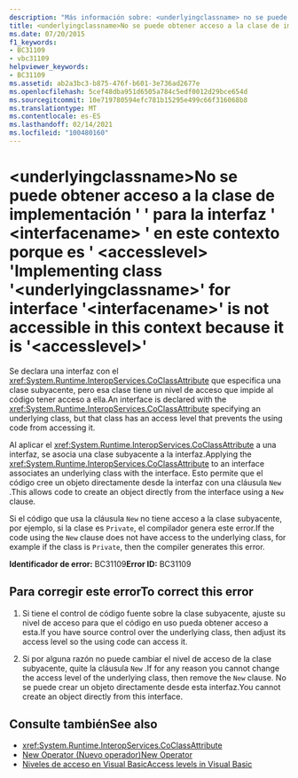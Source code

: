 ```yaml
---
description: "Más información sobre: <underlyingclassname> no se puede obtener acceso a la clase de implementación ' ' para la interfaz ' <interfacename> ' en este contexto porque es ' <accesslevel> '"
title: <underlyingclassname>No se puede obtener acceso a la clase de implementación ' ' para la interfaz ' <interfacename> ' en este contexto porque es ' <accesslevel> '
ms.date: 07/20/2015
f1_keywords:
- BC31109
- vbc31109
helpviewer_keywords:
- BC31109
ms.assetid: ab2a3bc3-b875-476f-b601-3e736ad2677e
ms.openlocfilehash: 5cef48dba951d6505a784c5edf0012d29bce654d
ms.sourcegitcommit: 10e719780594efc781b15295e499c66f316068b8
ms.translationtype: MT
ms.contentlocale: es-ES
ms.lasthandoff: 02/14/2021
ms.locfileid: "100480160"
---
```

# <a name="implementing-class-underlyingclassname-for-interface-interfacename-is-not-accessible-in-this-context-because-it-is-accesslevel"></a><span data-ttu-id="15d12-103">\<underlyingclassname>No se puede obtener acceso a la clase de implementación ' ' para la interfaz ' \<interfacename> ' en este contexto porque es ' \<accesslevel> '</span><span class="sxs-lookup"><span data-stu-id="15d12-103">Implementing class '\<underlyingclassname>' for interface '\<interfacename>' is not accessible in this context because it is '\<accesslevel>'</span></span>

<span data-ttu-id="15d12-104">Se declara una interfaz con el <xref:System.Runtime.InteropServices.CoClassAttribute> que especifica una clase subyacente, pero esa clase tiene un nivel de acceso que impide al código tener acceso a ella.</span><span class="sxs-lookup"><span data-stu-id="15d12-104">An interface is declared with the <xref:System.Runtime.InteropServices.CoClassAttribute> specifying an underlying class, but that class has an access level that prevents the using code from accessing it.</span></span>  
  
 <span data-ttu-id="15d12-105">Al aplicar el <xref:System.Runtime.InteropServices.CoClassAttribute> a una interfaz, se asocia una clase subyacente a la interfaz.</span><span class="sxs-lookup"><span data-stu-id="15d12-105">Applying the <xref:System.Runtime.InteropServices.CoClassAttribute> to an interface associates an underlying class with the interface.</span></span> <span data-ttu-id="15d12-106">Esto permite que el código cree un objeto directamente desde la interfaz con una cláusula `New` .</span><span class="sxs-lookup"><span data-stu-id="15d12-106">This allows code to create an object directly from the interface using a `New` clause.</span></span>  
  
 <span data-ttu-id="15d12-107">Si el código que usa la cláusula `New` no tiene acceso a la clase subyacente, por ejemplo, si la clase es `Private`, el compilador genera este error.</span><span class="sxs-lookup"><span data-stu-id="15d12-107">If the code using the `New` clause does not have access to the underlying class, for example if the class is `Private`, then the compiler generates this error.</span></span>  
  
 <span data-ttu-id="15d12-108">**Identificador de error:** BC31109</span><span class="sxs-lookup"><span data-stu-id="15d12-108">**Error ID:** BC31109</span></span>  
  
## <a name="to-correct-this-error"></a><span data-ttu-id="15d12-109">Para corregir este error</span><span class="sxs-lookup"><span data-stu-id="15d12-109">To correct this error</span></span>  
  
1. <span data-ttu-id="15d12-110">Si tiene el control de código fuente sobre la clase subyacente, ajuste su nivel de acceso para que el código en uso pueda obtener acceso a esta.</span><span class="sxs-lookup"><span data-stu-id="15d12-110">If you have source control over the underlying class, then adjust its access level so the using code can access it.</span></span>  
  
2. <span data-ttu-id="15d12-111">Si por alguna razón no puede cambiar el nivel de acceso de la clase subyacente, quite la cláusula `New` .</span><span class="sxs-lookup"><span data-stu-id="15d12-111">If for any reason you cannot change the access level of the underlying class, then remove the `New` clause.</span></span> <span data-ttu-id="15d12-112">No se puede crear un objeto directamente desde esta interfaz.</span><span class="sxs-lookup"><span data-stu-id="15d12-112">You cannot create an object directly from this interface.</span></span>  
  
## <a name="see-also"></a><span data-ttu-id="15d12-113">Consulte también</span><span class="sxs-lookup"><span data-stu-id="15d12-113">See also</span></span>

- <xref:System.Runtime.InteropServices.CoClassAttribute>
- [<span data-ttu-id="15d12-114">New Operator (Nuevo operador)</span><span class="sxs-lookup"><span data-stu-id="15d12-114">New Operator</span></span>](../language-reference/operators/new-operator.md)
- [<span data-ttu-id="15d12-115">Niveles de acceso en Visual Basic</span><span class="sxs-lookup"><span data-stu-id="15d12-115">Access levels in Visual Basic</span></span>](../programming-guide/language-features/declared-elements/access-levels.md)
